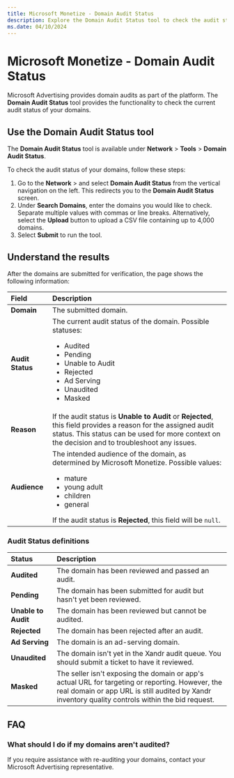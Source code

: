 ```yaml
---
title: Microsoft Monetize - Domain Audit Status
description: Explore the Domain Audit Status tool to check the audit status of your domains and access various associated information.
ms.date: 04/10/2024
---
```


# Microsoft Monetize - Domain Audit Status

Microsoft Advertising provides domain audits as part of the platform. The **Domain Audit Status** tool provides the functionality to check the current audit status of your domains.

## Use the Domain Audit Status tool

The **Domain Audit Status** tool is available under **Network** > **Tools** > **Domain Audit Status**.

To check the audit status of your domains, follow these steps:

1. Go to the **Network** > and select **Domain Audit Status** from the vertical navigation on the left. This redirects you to the **Domain Audit Status** screen.
1. Under **Search Domains**, enter the domains you would like to check. Separate multiple values with commas or line breaks. Alternatively, select the **Upload** button to upload a CSV file containing up to 4,000 domains.
1. Select **Submit** to run the tool.

## Understand the results

After the domains are submitted for verification, the page shows the following information:

| Field | Description |
|:--|:--|
| **Domain** | The submitted domain. |
| **Audit Status** | The current audit status of the domain. Possible statuses:<ul><li>Audited</li><li>Pending</li><li>Unable to Audit</li><li>Rejected</li><li>Ad Serving</li><li>Unaudited</li><li>Masked</li></ul> |
| **Reason** | If the audit status is **Unable to Audit** or **Rejected**, this field provides a reason for the assigned audit status. This status can be used for more context on the decision and to troubleshoot any issues. |
| **Audience** | The intended audience of the domain, as determined by Microsoft Monetize. Possible values:<ul><li>mature</li><li>young adult</li><li>children</li><li>general</li></ul>If the audit status is **Rejected**, this field will be `null`. |

### Audit Status definitions

| Status | Description |
|:--|:--|
| **Audited** | The domain has been reviewed and passed an audit. |
| **Pending** | The domain has been submitted for audit but hasn't yet been reviewed. |
| **Unable to Audit** | The domain has been reviewed but cannot be audited. |
| **Rejected** | The domain has been rejected after an audit. |
| **Ad Serving** | The domain is an ad-serving domain. |
| **Unaudited** | The domain isn't yet in the Xandr audit queue. You should submit a ticket to have it reviewed. |
| **Masked** | The seller isn't exposing the domain or app's actual URL for targeting or reporting. However, the real domain or app URL is still audited by Xandr inventory quality controls within the bid request. |

## FAQ

### What should I do if my domains aren't audited?

If you require assistance with re-auditing your domains, contact your Microsoft Advertising representative.
